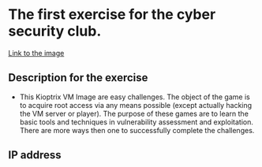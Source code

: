 # The first exercise for the cyber security club.

[Link to the image](https://www.vulnhub.com/entry/kioptrix-level-1-1,22/)

## Description for the exercise
 - This Kioptrix VM Image are easy challenges. The object of the game is to acquire root access via any means possible (except actually hacking the VM server or player). The purpose of these games are to learn the basic tools and techniques in vulnerability assessment and exploitation. There are more ways then one to successfully complete the challenges.

## IP address
